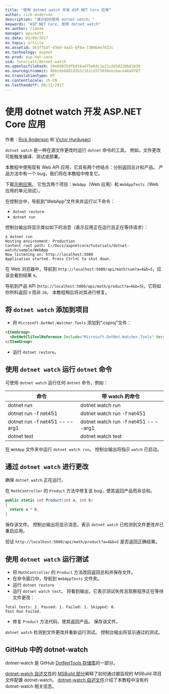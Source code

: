 ```yaml
---
title: "使用 dotnet watch 开发 ASP.NET Core 应用"
author: rick-anderson
description: "演示如何使用 dotnet watch。"
keywords: "ASP.NET Core, 使用 dotnet watch"
ms.author: riande
manager: wpickett
ms.date: 03/09/2017
ms.topic: article
ms.assetid: 563ffb3f-d369-4aa5-bf0a-7300b4e7832c
ms.technology: aspnet
ms.prod: asp.net-core
uid: tutorials/dotnet-watch
ms.openlocfilehash: 30e0d07bdfbd16a475e03c1a21cdd10220bd1630
ms.sourcegitcommit: 0b6c8e6d81d2b3c161cd375036eecbace46a9707
ms.translationtype: HT
ms.contentlocale: zh-CN
ms.lasthandoff: 08/11/2017
---
```

# <a name="developing-aspnet-core-apps-using-dotnet-watch"></a>使用 dotnet watch 开发 ASP.NET Core 应用


作者：[Rick Anderson](https://twitter.com/RickAndMSFT) 和 [Victor Hurdugaci](https://twitter.com/victorhurdugaci)

`dotnet watch` 是一种在源文件更改时运行 `dotnet` 命令的工具。 例如，文件更改可能触发编译、测试或部署。

本教程中使用现有 Web API 应用，它具有两个终结点：分别返回总计和产品。 产品方法中有一个 bug，我们将在本教程中修复它。

下载[示例应用](https://github.com/aspnet/Docs/tree/master/aspnetcore/tutorials/dotnet-watch/sample)。 它包含两个项目：`WebApp`（Web 应用）和 `WebAppTests`（Web 应用的单元测试）。

在控制台中，导航到“WebApp”文件夹并运行以下命令：

- `dotnet restore`
- `dotnet run`

控制台输出将显示类似如下的消息（表示应用正在运行且正在等待请求）：

```console
$ dotnet run
Hosting environment: Production
Content root path: C:/Docs/aspnetcore/tutorials/dotnet-watch/sample/WebApp
Now listening on: http://localhost:5000
Application started. Press Ctrl+C to shut down.
```

在 Web 浏览器中，导航到 `http://localhost:5000/api/math/sum?a=4&b=5`，应该会看到结果 `9`。

导航到产品 API (`http://localhost:5000/api/math/product?a=4&b=5`)，它将如你所料返回 `9` 而非 `20`。 本教程稍后将对其进行修复。

## <a name="add-dotnet-watch-to-a-project"></a>将 `dotnet watch` 添加到项目

- 将 `Microsoft.DotNet.Watcher.Tools` 添加到“.csproj”文件：
 ```xml
 <ItemGroup>
   <DotNetCliToolReference Include="Microsoft.DotNet.Watcher.Tools" Version="1.0.0" />
 </ItemGroup> 
 ```

- 运行 `dotnet restore`。

## <a name="running-dotnet-commands-using-dotnet-watch"></a>使用 `dotnet watch` 运行 `dotnet` 命令

可使用 `dotnet watch` 运行任何 `dotnet` 命令，例如：

| 命令 | 带 watch 的命令 |
| ---- | ----- |
| dotnet run | dotnet watch run |
| dotnet run -f net451 | dotnet watch run -f net451 |
| dotnet run -f net451 -- --arg1 | dotnet watch run -f net451 -- --arg1 |
| dotnet test | dotnet watch test |

在 `WebApp` 文件夹中运行 `dotnet watch run`。 控制台输出将指示 `watch` 已启动。

## <a name="making-changes-with-dotnet-watch"></a>通过 `dotnet watch` 进行更改

确保 `dotnet watch` 正在运行。

在 `MathController` 的 `Product` 方法中修复该 bug，使其返回产品而非总和。

```csharp
public static int Product(int a, int b)
{
  return a * b;
} 
```

保存该文件。 控制台输出将显示消息，表示 `dotnet watch` 已检测到文件更改并已重启应用。

验证 `http://localhost:5000/api/math/product?a=4&b=5` 是否返回正确结果。

## <a name="running-tests-using-dotnet-watch"></a>使用 `dotnet watch` 运行测试

- 将 `MathController` 的 `Product` 方法改回返回总和并保存文件。
- 在命令窗口中，导航到 `WebAppTests` 文件夹。
- 运行 `dotnet restore`
- 运行 `dotnet watch test`。 将看到输出，它表示测试失败且观察程序正在等待文件更改：

 ```console
 Total tests: 2. Passed: 1. Failed: 1. Skipped: 0.
 Test Run Failed.
  ```
- 修复 `Product` 方法代码，使其返回产品。 保存该文件。

`dotnet watch` 检测到文件更改并重新运行测试。 控制台输出将显示通过的测试。

## <a name="dotnet-watch-in-github"></a>GitHub 中的 dotnet-watch

dotnet-watch 是 GitHub [DotNetTools 存储库](https://github.com/aspnet/DotNetTools/tree/dev/src/Microsoft.DotNet.Watcher.Tools)的一部分。

[dotnet-watch 自述文件](https://github.com/aspnet/DotNetTools/blob/dev/src/Microsoft.DotNet.Watcher.Tools/README.md)的 [MSBuild 部分](https://github.com/aspnet/DotNetTools/blob/dev/src/Microsoft.DotNet.Watcher.Tools/README.md#msbuild)阐释了如何通过被监视的 MSBuild 项目文件配置 dotnet-watch。 [dotnet-watch 自述文件](https://github.com/aspnet/DotNetTools/blob/dev/src/Microsoft.DotNet.Watcher.Tools/README.md)介绍了本教程中没有的 dotnet-watch 相关信息。
